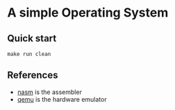 # A simple Operating System

## Quick start

```console
make run clean
```

## References
- [nasm](https://www.nasm.us) is the assembler
- [qemu](https://www.qemu.org) is the hardware emulator